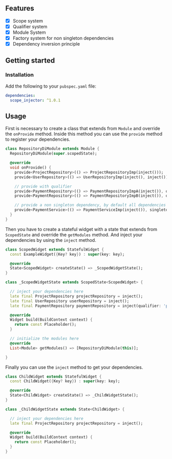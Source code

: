 ## Features

- [x] Scope system
- [x] Qualifier system
- [x] Module System
- [x] Factory system for non singleton dependencies
- [x] Dependency inversion principle

## Getting started

### Installation

Add the following to your `pubspec.yaml` file:

```yaml
dependencies:
  scope_injector: ^1.0.1
```

## Usage

First is necessary to create a class that extends from `Module` and override the `onProvide` method.
Inside this method you can use the `provide` method to register your dependencies.

```dart
class RepositoryDiModule extends Module {
  RepositoryDiModule(super.scopedState);

  @override
  void onProvide() {
    provide<ProjectRepository>(() => ProjectRepositoryImp(inject()));
    provide<UserRepository>(() => UserRepositoryImp(inject(), inject()));

    // provide with qualifier
    provide<PaymentRepository>(() => PaymentRepositoryImpA(inject()), qualifier: 'payment.a');
    provide<PaymentRepository>(() => PaymentRepositoryImpB(inject()), qualifier: 'payment.b');

    // provide a non singleton dependency, by default all dependencies are singletons
    provide<PaymentService>(() => PaymentServiceImp(inject()), singleton: false);
  }
}
```

Then you have to create a stateful widget with a state that extends from `ScopedState` and override
the `getModules` method. And inject your dependencies by using the `inject` method.

```dart
class ScopedWidget extends StatefulWidget {
  const ExampleWidget({Key? key}) : super(key: key);

  @override
  State<ScopedWidget> createState() => _ScopedWidgetState();
}

class _ScopedWidgetState extends ScopedState<ScopedWidget> {

  // inject your dependencies here
  late final ProjectRepository projectRepository = inject();
  late final UserRepository userRepository = inject();
  late final PaymentRepository paymentRepository = inject(qualifier: 'payment.a');

  @override
  Widget build(BuildContext context) {
    return const Placeholder();
  }

  // initialize the modules here
  @override
  List<Module> getModules() => [RepositoryDiModule(this)];

}
```

Finally you can use the `inject` method to get your dependencies.

```dart
class ChildWidget extends StatefulWidget {
  const ChildWidget({Key? key}) : super(key: key);

  @override
  State<ChildWidget> createState() => _ChildWidgetState();
}

class _ChildWidgetState extends State<ChildWidget> {

  // inject your dependencies here
  late final ProjectRepository projectRepository = inject();

  @override
  Widget build(BuildContext context) {
    return const Placeholder();
  }
}
```

